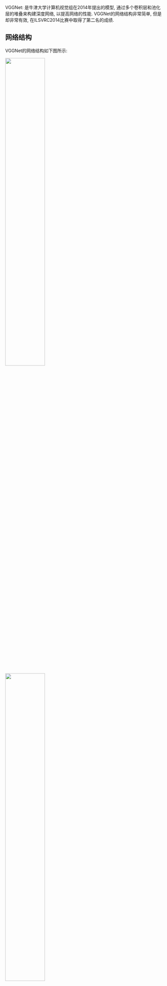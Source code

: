 VGGNet: 是牛津大学计算机视觉组在2014年提出的模型, 通过多个卷积层和池化层的堆叠来构建深度网络, 以提高网络的性能. VGGNet的网络结构非常简单, 但是却非常有效, 在ILSVRC2014比赛中取得了第二名的成绩. 

## 网络结构

VGGNet的网络结构如下图所示:

<img src=https://s2.loli.net/2024/05/07/Hq2CDiUhsfw3npW.png width='50%'>
<img src=https://s2.loli.net/2024/05/07/RELfSi85KzJa1Nj.png width='50%'>

其中VGG16和VGG19效果较好, 分别为D和E. 这6种网络结构相似，都是由5层卷积层、3层全连接层组成，区别在于每个卷积层的子层数量不同，从A至E依次增加，总的网络深度从11层到19层。表格中的卷积层参数表示为“conv（感受野大小）-通道数”，例如con3-64，表示使用3x3的卷积核，通道数为64；最大池化表示为maxpool，层与层之间使用maxpool分开；全连接层表示为“FC-神经元个数”，例如FC-4096表示包含4096个神经元的全连接层；最后是softmax层。

以VGG16为例(D): 第1层卷积层由2个conv3-64组成，第2层卷积层由2个conv3-128组成，第3层卷积层由3个conv3-256组成，第4层卷积层由3个conv3-512组成，第5层卷积层由3个conv3-512组成，然后是2个FC4096，1个FC1000。总共16层，这也就是VGG16名字的由来。

1. 输入层
224x224x3
2. 第一层 卷积层
第1层卷积层由2个conv3-64组成。
- 卷积: 3x3x3 64个, padding=1, stride=1
    -> 224x224x64
- Relu
- 卷积: 3x3x64 64个, padding=1, stride=1
    -> 224x224x64
- Relu
- 池化: 2x2 stride=2, 最大池化
    -> 112x112x64

3. 第二层 卷积层
- 卷积: 输入是112x112x64，使用128个3x3x64的卷积核进行卷积，padding=1，stride=1,
    -> 112x112x128
- Relu
- 卷积: 输入是112x112x128，使用128个3x3x128的卷积核进行卷积，padding=1，stride=1，根据公式
    -> 112x112x128
- Relu
- 池化: 使用2x2，stride=2的池化单元, 最大池化
    -> 56x56x128
4. 第三层 卷积层
- 卷积：输入是56x56x128，使用256个3x3x128的卷积核进行卷积，padding=1，stride=1，根据公式：

(input_size + 2 * padding - kernel_size) / stride + 1=(56+2*1-3)/1+1=56

得到输出是56x56x256。

- ReLU：将卷积层输出的FeatureMap输入到ReLU函数中。

- 卷积：输入是56x56x256，使用256个3x3x256的卷积核进行卷积，padding=1，stride=1，根据公式：

(input_size + 2 * padding - kernel_size) / stride + 1=(56+2*1-3)/1+1=56

得到输出是56x56x256。

- ReLU：将卷积层输出的FeatureMap输入到ReLU函数中。

- 池化：使用2x2，stride=2的池化单元进行最大池化操作（max pooling）。根据公式：

(56+2*0-2)/2+1=28

每组得到的输出为28x28x256。

5. 第四层 卷积层
- 卷积：输入是28x28x256，使用512个3x3x256的卷积核进行卷积，padding=1，stride=1，根据公式：

(input_size + 2 * padding - kernel_size) / stride + 1=(28+2*1-3)/1+1=28

得到输出是28x28x512。

- ReLU：将卷积层输出的FeatureMap输入到ReLU函数中。

- 卷积：输入是28x28x512，使用512个3x3x512的卷积核进行卷积，padding=1，stride=1，根据公式：
(input_size + 2 * padding - kernel_size) / stride + 1=(28+2*1-3)/1+1=28

得到输出是28x28x512。

- ReLU：将卷积层输出的FeatureMap输入到ReLU函数中。

- 卷积：输入是28x28x512，使用512个3x3x512的卷积核进行卷积，padding=1，stride=1，根据公式：

(input_size + 2 * padding - kernel_size) / stride + 1=(28+2*1-3)/1+1=28

得到输出是28x28x512。

- ReLU：将卷积层输出的FeatureMap输入到ReLU函数中。
  
- 池化：使用2x2，stride=2的池化单元进行最大池化操作（max pooling）。根据公式：

(28+2*0-2)/2+1=14

每组得到的输出为14x14x512。

6. 第五层 卷积层
- 卷积：输入是14x14x512，使用512个3x3x512的卷积核进行卷积，padding=1，stride=1，根据公式：

(input_size + 2 * padding - kernel_size) / stride + 1=(14+2*1-3)/1+1=14

得到输出是14x14x512。

- ReLU：将卷积层输出的FeatureMap输入到ReLU函数中。

- 卷积：输入是14x14x512，使用512个3x3x512的卷积核进行卷积，padding=1，stride=1，根据公式：
  
(input_size + 2 * padding - kernel_size) / stride + 1=(14+2*1-3)/1+1=14

得到输出是14x14x512。

- ReLU：将卷积层输出的FeatureMap输入到ReLU函数中。

- 卷积：输入是14x14x512，使用512个3x3x512的卷积核进行卷积，padding=1，stride=1，根据公式：

(input_size + 2 * padding - kernel_size) / stride + 1=(14+2*1-3)/1+1=14

得到输出是14x14x512。

- ReLU：将卷积层输出的FeatureMap输入到ReLU函数中。

- 池化：使用2x2，stride=2的池化单元进行最大池化操作（max pooling）。根据公式：

(14+2*0-2)/2+1=7

每组得到的输出为7x7x512。

7. 第六层 全连接层

- FC1：输入是7x7x512=25088，神经元个数为4096，将输入的数据与权重进行矩阵相乘，得到输出为4096。
- ReLU：将全连接层的输出输入到ReLU函数中。
- Dropout：使用Dropout方法防止过拟合。

8. 第七层 全连接层
- FC2：输入是4096，神经元个数为4096，将输入的数据与权重进行矩阵相乘，得到输出为4096。
- ReLU：将全连接层的输出输入到ReLU函数中。
- Dropout：使用Dropout方法防止过拟合。

9. 第八层 全连接层
- FC3：输入是4096，神经元个数为1000，将输入的数据与权重进行矩阵相乘，得到输出为1000。

10. 第九层 Softmax层
- Softmax：将全连接层的输出输入到Softmax函数中，得到最终的分类结果。

## 全卷积网络

全卷积网络是指卷积神经网络中只包含卷积层和池化层，不包含全连接层的网络。全卷积网络的优点是可以接受任意尺寸的输入，输出也是一个特征图，可以用于图像分割等任务。

VGG16 在训练的时候使用了全连接层，但是在预测的时候可以去掉全连接层，只保留卷积层和池化层，得到一个全卷积网络。

具体做法:
1. 第一层全连接层
输入7x7x512的FeatureMap, 使用4096个7x7x512的卷积核进行卷积, 由于卷积核尺寸与输入尺寸相同, 卷积后得到的FeatureMap尺寸为1x1x4096。 相当于全连接层的神经元个数为4096。

2. 第二层全连接层
输入1x1x4096的FeatureMap, 使用4096个1x1x4096的卷积核进行卷积, 由于卷积核尺寸与输入尺寸相同, 卷积后得到的FeatureMap尺寸为1x1x4096。 相当于全连接层的神经元个数为4096。

3. 第三层全连接层
输入1x1x4096的FeatureMap, 使用1000个1x1x4096的卷积核进行卷积, 由于卷积核尺寸与输入尺寸相同, 卷积后得到的FeatureMap尺寸为1x1x1000。 相当于全连接层的神经元个数为1000。

得到1x1x1000的输出之后, 输入到Softmax层中, 得到最终的分类结果。

**为什么要将全连接层转为全卷积层?**

能够接受任意尺寸的图像输入, 同时全连接层网络如果裁切容易丢失关键目标, 而全卷积网络可以保留目标的位置信息。

## VGG网络特点
1. 结构简单
2. 小卷积核
使用多个较小卷积核代替(例如AlexNet的7x7)大卷积核, 
